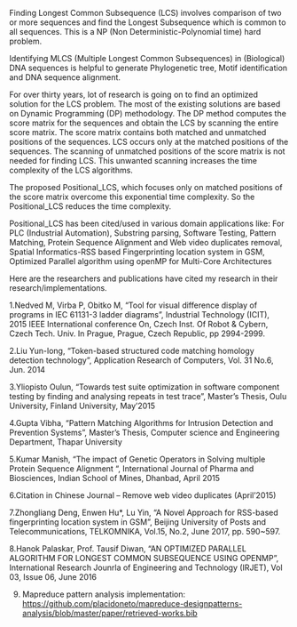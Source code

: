Finding Longest Common Subsequence (LCS) involves comparison of two or more sequences and find the Longest Subsequence which is common to all sequences. This is a NP (Non Deterministic-Polynomial time) hard problem.

Identifying MLCS (Multiple Longest Common Subsequences) in (Biological) DNA sequences is helpful to generate Phylogenetic tree, Motif identification and DNA sequence alignment.  

For over thirty years, lot of research is going on to find an optimized solution for the LCS problem. The most of the existing solutions are based on Dynamic Programming (DP) methodology. The DP method computes the score matrix for the sequences and obtain the LCS by scanning the entire score matrix. The score matrix contains both matched and unmatched positions of the sequences. LCS occurs only at the matched positions of the sequences. The scanning of unmatched positions of the score matrix is not needed for finding LCS. This  unwanted scanning increases the time complexity of the LCS algorithms. 

The proposed Positional_LCS,  which focuses only on matched positions of the score matrix overcome this exponential time complexity. So the Positional_LCS reduces the time complexity.

Positional_LCS has been cited/used in various domain applications like: For PLC (Industrial Automation), Substring parsing, Software Testing, Pattern Matching, Protein Sequence Alignment and Web video duplicates removal, Spatial Informatics-RSS based Fingerprinting location system in GSM, Optimized Parallel algorithm using openMP for Multi-Core Architectures 

Here are the researchers and publications have cited my research in their research/implementations.

1.Nedved M, Virba P, Obitko M, “Tool for visual difference display of programs in IEC 61131-3 ladder diagrams”, Industrial Technology (ICIT), 2015 IEEE International conference On, Czech Inst. Of Robot & Cybern, Czech Tech. Univ. In Prague, Prague, Czech Republic, pp 2994-2999. 

2.Liu Yun-long, “Token-based structured code matching homology detection technology”, Application Research of Computers, Vol. 31 No.6, Jun. 2014

3.Yliopisto Oulun, “Towards test suite optimization in software component testing by finding and analysing repeats in test trace”, Master’s Thesis, Oulu University, Finland University, May’2015

4.Gupta Vibha, “Pattern Matching Algorithms for Intrusion Detection and Prevention Systems”, Master’s Thesis, Computer science and Engineering Department, Thapar University

5.Kumar Manish, “The impact of Genetic Operators in Solving multiple Protein Sequence Alignment “, International Journal of Pharma and Biosciences, Indian School of Mines, Dhanbad, April 2015

6.Citation in Chinese Journal – Remove web video duplicates (April’2015)

7.Zhongliang Deng, Enwen Hu*, Lu Yin, “A Novel Approach for RSS-based fingerprinting location system in GSM”, Beijing University of Posts and Telecommunications, TELKOMNIKA, Vol.15, No.2, June 2017, pp. 590~597.

8.Hanok Palaskar, Prof. Tausif Diwan, “AN OPTIMIZED PARALLEL ALGORITHM FOR LONGEST COMMON SUBSEQUENCE USING OPENMP”, International Research Jounrla of Engineering and Technology (IRJET), Vol 03, Issue 06, June 2016

9. Mapreduce pattern analysis implementation: 
https://github.com/placidoneto/mapreduce-designpatterns-analysis/blob/master/paper/retrieved-works.bib

